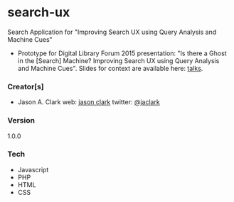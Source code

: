 # search-ux
Search Application for "Improving Search UX using Query Analysis and Machine Cues"
- Prototype for Digital Library Forum 2015 presentation: "Is there a Ghost in the [Search] Machine? Improving Search UX using Query Analysis and Machine Cues". Slides for context are available here: [talks].

### Creator[s]
- Jason A. Clark web: [jason clark] twitter: [@jaclark]

### Version
1.0.0

### Tech
- Javascript
- PHP
- HTML
- CSS

[jason clark]: <http://www.jasonclark.info>
[@jaclark]: <https://twitter.com/jaclark>
[talks]: <http://www.lib.montana.edu/~jason/talks.php>
